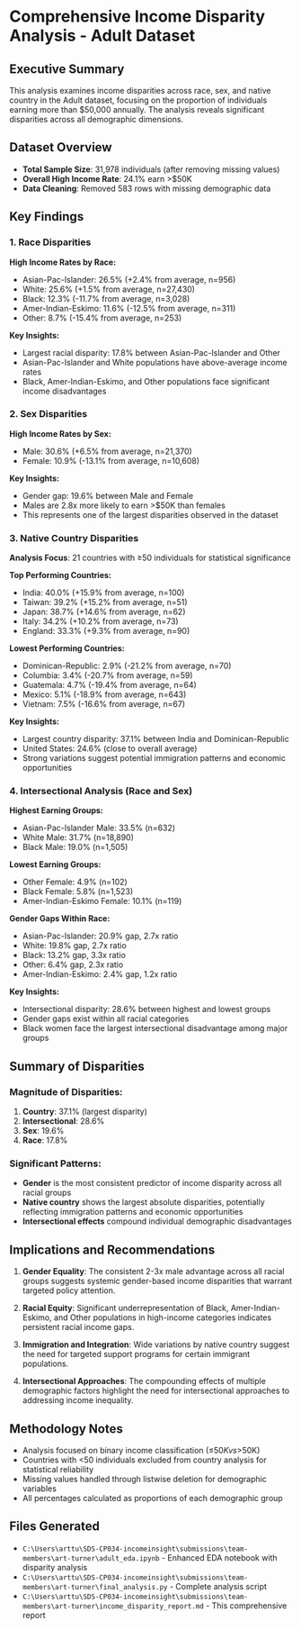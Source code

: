 # Comprehensive Income Disparity Analysis - Adult Dataset

## Executive Summary

This analysis examines income disparities across race, sex, and native country in the Adult dataset, focusing on the proportion of individuals earning more than $50,000 annually. The analysis reveals significant disparities across all demographic dimensions.

## Dataset Overview

- **Total Sample Size**: 31,978 individuals (after removing missing values)
- **Overall High Income Rate**: 24.1% earn >$50K
- **Data Cleaning**: Removed 583 rows with missing demographic data

## Key Findings

### 1. Race Disparities

**High Income Rates by Race:**
- Asian-Pac-Islander: 26.5% (+2.4% from average, n=956)
- White: 25.6% (+1.5% from average, n=27,430)
- Black: 12.3% (-11.7% from average, n=3,028)
- Amer-Indian-Eskimo: 11.6% (-12.5% from average, n=311)
- Other: 8.7% (-15.4% from average, n=253)

**Key Insights:**
- Largest racial disparity: 17.8% between Asian-Pac-Islander and Other
- Asian-Pac-Islander and White populations have above-average income rates
- Black, Amer-Indian-Eskimo, and Other populations face significant income disadvantages

### 2. Sex Disparities

**High Income Rates by Sex:**
- Male: 30.6% (+6.5% from average, n=21,370)
- Female: 10.9% (-13.1% from average, n=10,608)

**Key Insights:**
- Gender gap: 19.6% between Male and Female
- Males are 2.8x more likely to earn >$50K than females
- This represents one of the largest disparities observed in the dataset

### 3. Native Country Disparities

**Analysis Focus**: 21 countries with ≥50 individuals for statistical significance

**Top Performing Countries:**
- India: 40.0% (+15.9% from average, n=100)
- Taiwan: 39.2% (+15.2% from average, n=51)
- Japan: 38.7% (+14.6% from average, n=62)
- Italy: 34.2% (+10.2% from average, n=73)
- England: 33.3% (+9.3% from average, n=90)

**Lowest Performing Countries:**
- Dominican-Republic: 2.9% (-21.2% from average, n=70)
- Columbia: 3.4% (-20.7% from average, n=59)
- Guatemala: 4.7% (-19.4% from average, n=64)
- Mexico: 5.1% (-18.9% from average, n=643)
- Vietnam: 7.5% (-16.6% from average, n=67)

**Key Insights:**
- Largest country disparity: 37.1% between India and Dominican-Republic
- United States: 24.6% (close to overall average)
- Strong variations suggest potential immigration patterns and economic opportunities

### 4. Intersectional Analysis (Race and Sex)

**Highest Earning Groups:**
- Asian-Pac-Islander Male: 33.5% (n=632)
- White Male: 31.7% (n=18,890)
- Black Male: 19.0% (n=1,505)

**Lowest Earning Groups:**
- Other Female: 4.9% (n=102)
- Black Female: 5.8% (n=1,523)
- Amer-Indian-Eskimo Female: 10.1% (n=119)

**Gender Gaps Within Race:**
- Asian-Pac-Islander: 20.9% gap, 2.7x ratio
- White: 19.8% gap, 2.7x ratio
- Black: 13.2% gap, 3.3x ratio
- Other: 6.4% gap, 2.3x ratio
- Amer-Indian-Eskimo: 2.4% gap, 1.2x ratio

**Key Insights:**
- Intersectional disparity: 28.6% between highest and lowest groups
- Gender gaps exist within all racial categories
- Black women face the largest intersectional disadvantage among major groups

## Summary of Disparities

### Magnitude of Disparities:
1. **Country**: 37.1% (largest disparity)
2. **Intersectional**: 28.6% 
3. **Sex**: 19.6%
4. **Race**: 17.8%

### Significant Patterns:
- **Gender** is the most consistent predictor of income disparity across all racial groups
- **Native country** shows the largest absolute disparities, potentially reflecting immigration patterns and economic opportunities
- **Intersectional effects** compound individual demographic disadvantages

## Implications and Recommendations

1. **Gender Equality**: The consistent 2-3x male advantage across all racial groups suggests systemic gender-based income disparities that warrant targeted policy attention.

2. **Racial Equity**: Significant underrepresentation of Black, Amer-Indian-Eskimo, and Other populations in high-income categories indicates persistent racial income gaps.

3. **Immigration and Integration**: Wide variations by native country suggest the need for targeted support programs for certain immigrant populations.

4. **Intersectional Approaches**: The compounding effects of multiple demographic factors highlight the need for intersectional approaches to addressing income inequality.

## Methodology Notes

- Analysis focused on binary income classification (≤$50K vs >$50K)
- Countries with <50 individuals excluded from country analysis for statistical reliability
- Missing values handled through listwise deletion for demographic variables
- All percentages calculated as proportions of each demographic group

## Files Generated

- `C:\Users\arttu\SDS-CP034-incomeinsight\submissions\team-members\art-turner\adult_eda.ipynb` - Enhanced EDA notebook with disparity analysis
- `C:\Users\arttu\SDS-CP034-incomeinsight\submissions\team-members\art-turner\final_analysis.py` - Complete analysis script
- `C:\Users\arttu\SDS-CP034-incomeinsight\submissions\team-members\art-turner\income_disparity_report.md` - This comprehensive report